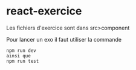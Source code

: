 # react-exercice

Les fichiers d'exercice sont dans src>component

Pour lancer un exo il faut utiliser la commande

    npm run dev
    ainsi que
    npm run test
